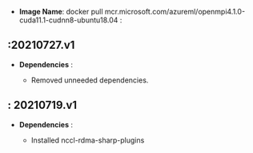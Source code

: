 -  **Image Name**: docker pull mcr.microsoft.com/azureml/openmpi4.1.0-cuda11.1-cudnn8-ubuntu18.04 : 

:20210727.v1
-------------------

 -   **Dependencies** : 
  
     - Removed unneeded dependencies.

: 20210719.v1
-------------------

 -   **Dependencies** : 
 
     -   Installed nccl-rdma-sharp-plugins
